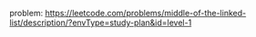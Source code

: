 problem: https://leetcode.com/problems/middle-of-the-linked-list/description/?envType=study-plan&id=level-1
